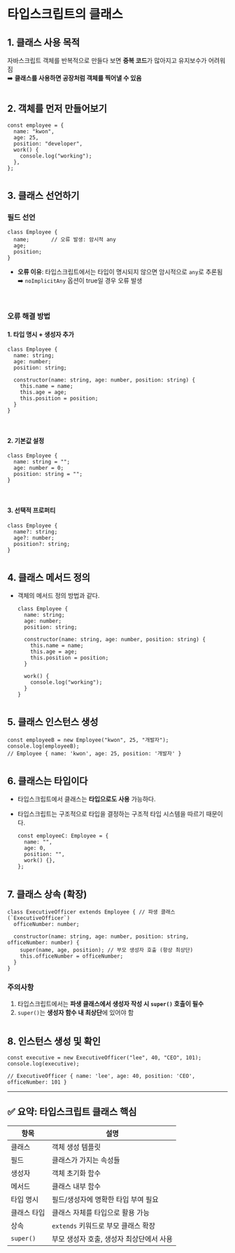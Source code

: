 # 타입스크립트의 클래스

## 1. 클래스 사용 목적

자바스크립트 객체를 반복적으로 만들다 보면 **중복 코드**가 많아지고 유지보수가 어려워짐 <br />
➡️ **클래스를 사용하면 공장처럼 객체를 찍어낼 수 있음**

# 

## 2. 객체를 먼저 만들어보기

```tsx
const employee = {
  name: "kwon",
  age: 25,
  position: "developer",
  work() {
    console.log("working");
  },
};
```

#

## 3. 클래스 선언하기

### 필드 선언

```tsx
class Employee {
  name;       // 오류 발생: 암시적 any
  age;
  position;
}
```

- **오류 이유**: 타입스크립트에서는 타입이 명시되지 않으면 암시적으로 `any`로 추론됨 <br />
  ➡️ `noImplicitAny` 옵션이 true일 경우 오류 발생

<br />

### 오류 해결 방법

#### 1. **타입 명시 + 생성자 추가**

```tsx
class Employee {
  name: string;
  age: number;
  position: string;

  constructor(name: string, age: number, position: string) {
    this.name = name;
    this.age = age;
    this.position = position;
  }
}
```

<br />

#### 2. **기본값 설정**

```tsx
class Employee {
  name: string = "";
  age: number = 0;
  position: string = "";
}
```

<br />

#### 3. **선택적 프로퍼티**

```tsx
class Employee {
  name?: string;
  age?: number;
  position?: string;
}
```

#

## 4. 클래스 메서드 정의
- 객체의 메서드 정의 방법과 같다.

  ```tsx
  class Employee {
    name: string;
    age: number;
    position: string;
  
    constructor(name: string, age: number, position: string) {
      this.name = name;
      this.age = age;
      this.position = position;
    }
  
    work() {
      console.log("working");
    }
  }
  ```

#

## 5. 클래스 인스턴스 생성

```tsx
const employeeB = new Employee("kwon", 25, "개발자");
console.log(employeeB);
// Employee { name: 'kwon', age: 25, position: '개발자' }
```

#

## 6. 클래스는 타입이다

- 타입스크립트에서 클래스는 **타입으로도 사용** 가능하다.
- 타입스크립트는 구조적으로 타입을 결정하는 구조적 타입 시스템을 따르기 때문이다.

  ```tsx
  const employeeC: Employee = {
    name: "",
    age: 0,
    position: "",
    work() {},
  };
  ```

#

## 7. 클래스 상속 (확장)

```tsx
class ExecutiveOfficer extends Employee { // 파생 클래스(`ExecutiveOfficer`)
  officeNumber: number;

  constructor(name: string, age: number, position: string, officeNumber: number) {
    super(name, age, position); // 부모 생성자 호출 (항상 최상단)
    this.officeNumber = officeNumber;
  }
}
```

### 주의사항

1. 타입스크립트에서는 **파생 클래스에서 생성자 작성 시 `super()` 호출이 필수**
2. `super()`는 **생성자 함수 내 최상단**에 있어야 함

#

## 8. 인스턴스 생성 및 확인

```tsx
const executive = new ExecutiveOfficer("lee", 40, "CEO", 101);
console.log(executive);

// ExecutiveOfficer { name: 'lee', age: 40, position: 'CEO', officeNumber: 101 }
```

---

## ✅ 요약: 타입스크립트 클래스 핵심

| 항목 | 설명 |
|------|------|
| 클래스 | 객체 생성 템플릿 |
| 필드 | 클래스가 가지는 속성들 |
| 생성자 | 객체 초기화 함수 |
| 메서드 | 클래스 내부 함수 |
| 타입 명시 | 필드/생성자에 명확한 타입 부여 필요 |
| 클래스 타입 | 클래스 자체를 타입으로 활용 가능 |
| 상속 | `extends` 키워드로 부모 클래스 확장 |
| `super()` | 부모 생성자 호출, 생성자 최상단에서 사용 |
